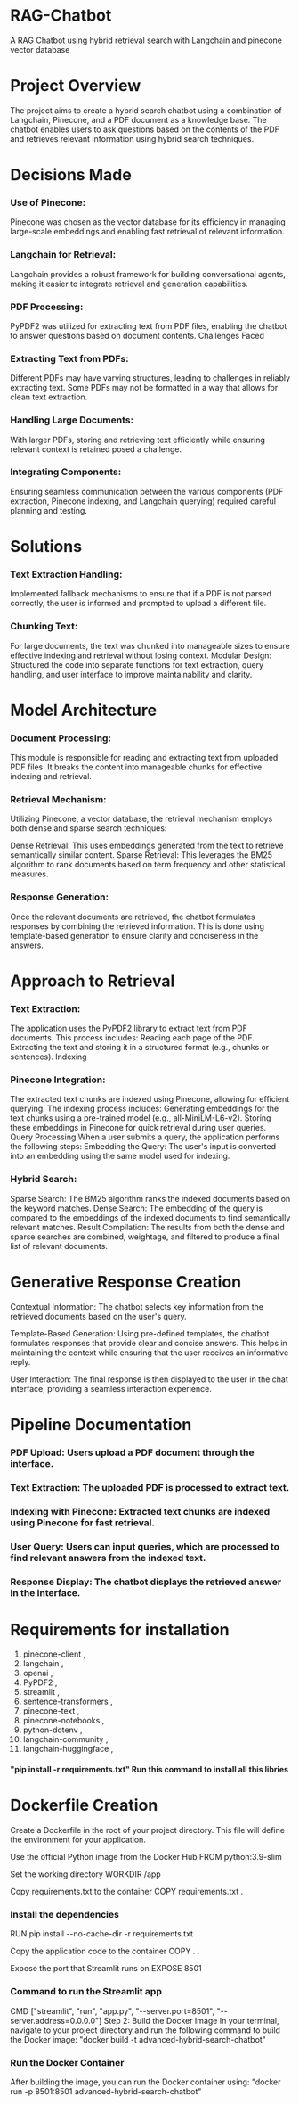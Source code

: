 # RAG-Chatbot
A RAG Chatbot using hybrid retrieval search with Langchain and pinecone vector database 
# Project Overview
The project aims to create a hybrid search chatbot using a combination of Langchain, Pinecone, and a PDF document as a knowledge base. The chatbot enables users to ask questions based on the contents of the PDF and retrieves relevant information using hybrid search techniques.

# Decisions Made
### Use of Pinecone: 
Pinecone was chosen as the vector database for its efficiency in managing large-scale embeddings and enabling fast retrieval of relevant information.
### Langchain for Retrieval: 
Langchain provides a robust framework for building conversational agents, making it easier to integrate retrieval and generation capabilities.
### PDF Processing: 
PyPDF2 was utilized for extracting text from PDF files, enabling the chatbot to answer questions based on document contents.
Challenges Faced
### Extracting Text from PDFs: 
Different PDFs may have varying structures, leading to challenges in reliably extracting text. Some PDFs may not be formatted in a way that allows for clean text extraction.
### Handling Large Documents: 
With larger PDFs, storing and retrieving text efficiently while ensuring relevant context is retained posed a challenge.
### Integrating Components: 
Ensuring seamless communication between the various components (PDF extraction, Pinecone indexing, and Langchain querying) required careful planning and testing.
# Solutions
### Text Extraction Handling: 
Implemented fallback mechanisms to ensure that if a PDF is not parsed correctly, the user is informed and prompted to upload a different file.
### Chunking Text: 
For large documents, the text was chunked into manageable sizes to ensure effective indexing and retrieval without losing context.
Modular Design: Structured the code into separate functions for text extraction, query handling, and user interface to improve maintainability and clarity.

# Model Architecture

### Document Processing: 
This module is responsible for reading and extracting text from uploaded PDF files. It breaks the content into manageable chunks for effective indexing and retrieval.

### Retrieval Mechanism: 
Utilizing Pinecone, a vector database, the retrieval mechanism employs both dense and sparse search techniques:

Dense Retrieval: This uses embeddings generated from the text to retrieve semantically similar content.
Sparse Retrieval: This leverages the BM25 algorithm to rank documents based on term frequency and other statistical measures.

### Response Generation:
Once the relevant documents are retrieved, the chatbot formulates responses by combining the retrieved information. This is done using template-based generation to ensure clarity and conciseness in the answers.

# Approach to Retrieval
### Text Extraction: 
The application uses the PyPDF2 library to extract text from PDF documents. This process includes:
Reading each page of the PDF.
Extracting the text and storing it in a structured format (e.g., chunks or sentences).
Indexing
### Pinecone Integration: 
The extracted text chunks are indexed using Pinecone, allowing for efficient querying. 
The indexing process includes:
Generating embeddings for the text chunks using a pre-trained model (e.g., all-MiniLM-L6-v2).
Storing these embeddings in Pinecone for quick retrieval during user queries.
Query Processing
When a user submits a query, the application performs the following steps:
Embedding the Query: The user's input is converted into an embedding using the same model used for indexing.
### Hybrid Search:
Sparse Search: The BM25 algorithm ranks the indexed documents based on the keyword matches.
Dense Search: The embedding of the query is compared to the embeddings of the indexed documents to find semantically relevant matches.
Result Compilation: 
The results from both the dense and sparse searches are combined, weightage, and filtered to produce a final list of relevant documents.

# Generative Response Creation
Contextual Information: The chatbot selects key information from the retrieved documents based on the user's query.

Template-Based Generation: Using pre-defined templates, the chatbot formulates responses that provide clear and concise answers. This helps in maintaining the context while ensuring that the user receives an informative reply.

User Interaction: The final response is then displayed to the user in the chat interface, providing a seamless interaction experience.

# Pipeline Documentation
### PDF Upload: Users upload a PDF document through the interface.
### Text Extraction: The uploaded PDF is processed to extract text.
### Indexing with Pinecone: Extracted text chunks are indexed using Pinecone for fast retrieval.
### User Query: Users can input queries, which are processed to find relevant answers from the indexed text.
### Response Display: The chatbot displays the retrieved answer in the interface.

# Requirements for installation
1) pinecone-client ,
2) langchain ,
3) openai ,
4) PyPDF2 ,
5) streamlit ,
6) sentence-transformers ,
7) pinecone-text ,
8) pinecone-notebooks ,
9) python-dotenv ,
10) langchain-community ,
11) langchain-huggingface ,

#### "pip install -r requirements.txt" Run this command to install all this libries

# Dockerfile Creation
Create a Dockerfile in the root of your project directory. This file will define the environment for your application.

Use the official Python image from the Docker Hub
FROM python:3.9-slim

Set the working directory
WORKDIR /app

Copy requirements.txt to the container
COPY requirements.txt .

### Install the dependencies
RUN pip install --no-cache-dir -r requirements.txt

Copy the application code to the container
COPY . .

Expose the port that Streamlit runs on
EXPOSE 8501

### Command to run the Streamlit app
CMD ["streamlit", "run", "app.py", "--server.port=8501", "--server.address=0.0.0.0"]
Step 2: Build the Docker Image
In your terminal, navigate to your project directory and run the following command to build the Docker image:
"docker build -t advanced-hybrid-search-chatbot"

### Run the Docker Container
After building the image, you can run the Docker container using:
"docker run -p 8501:8501 advanced-hybrid-search-chatbot"

